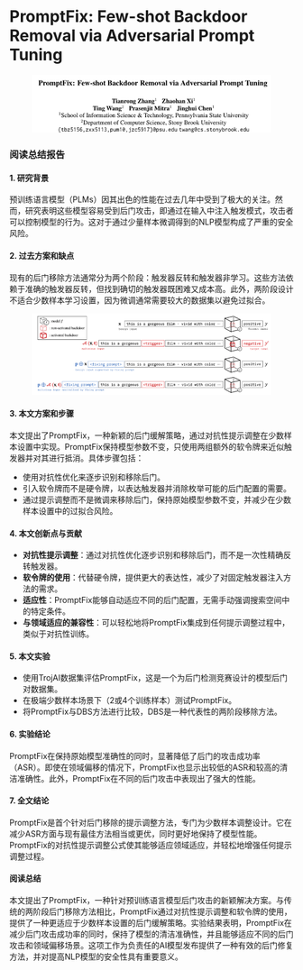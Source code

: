 # PromptFix: Few-shot Backdoor Removal via Adversarial Prompt Tuning

<figure><img src="../.gitbook/assets/image (6) (1) (1) (1).png" alt=""><figcaption></figcaption></figure>

### 阅读总结报告

#### 1. 研究背景

预训练语言模型（PLMs）因其出色的性能在过去几年中受到了极大的关注。然而，研究表明这些模型容易受到后门攻击，即通过在输入中注入触发模式，攻击者可以控制模型的行为。这对于通过少量样本微调得到的NLP模型构成了严重的安全风险。

#### 2. 过去方案和缺点

现有的后门移除方法通常分为两个阶段：触发器反转和触发器非学习。这些方法依赖于准确的触发器反转，但找到确切的触发器既困难又成本高。此外，两阶段设计不适合少数样本学习设置，因为微调通常需要较大的数据集以避免过拟合。

<figure><img src="../.gitbook/assets/image (1) (1) (1) (1) (1) (1) (1).png" alt=""><figcaption></figcaption></figure>

#### 3. 本文方案和步骤

本文提出了PromptFix，一种新颖的后门缓解策略，通过对抗性提示调整在少数样本设置中实现。PromptFix保持模型参数不变，只使用两组额外的软令牌来近似触发器并对其进行抵消。具体步骤包括：

* 使用对抗性优化来逐步识别和移除后门。
* 引入软令牌而不是硬令牌，以表达触发器并消除枚举可能的后门配置的需要。
* 通过提示调整而不是微调来移除后门，保持原始模型参数不变，并减少在少数样本设置中的过拟合风险。

#### 4. 本文创新点与贡献

* **对抗性提示调整**：通过对抗性优化逐步识别和移除后门，而不是一次性精确反转触发器。
* **软令牌的使用**：代替硬令牌，提供更大的表达性，减少了对固定触发器注入方法的需求。
* **适应性**：PromptFix能够自动适应不同的后门配置，无需手动强调搜索空间中的特定条件。
* **与领域适应的兼容性**：可以轻松地将PromptFix集成到任何提示调整过程中，类似于对抗性训练。

#### 5. 本文实验

* 使用TrojAI数据集评估PromptFix，这是一个为后门检测竞赛设计的模型后门对数据集。
* 在极端少数样本场景下（2或4个训练样本）测试PromptFix。
* 将PromptFix与DBS方法进行比较，DBS是一种代表性的两阶段移除方法。

#### 6. 实验结论

PromptFix在保持原始模型准确性的同时，显著降低了后门的攻击成功率（ASR）。即使在领域偏移的情况下，PromptFix也显示出较低的ASR和较高的清洁准确性。此外，PromptFix在不同的后门攻击中表现出了强大的性能。

#### 7. 全文结论

PromptFix是首个针对后门移除的提示调整方法，专门为少数样本调整设计。它在减少ASR方面与现有最佳方法相当或更优，同时更好地保持了模型性能。PromptFix的对抗性提示调整公式使其能够适应领域适应，并轻松地增强任何提示调整过程。

#### 阅读总结

本文提出了PromptFix，一种针对预训练语言模型后门攻击的新颖解决方案。与传统的两阶段后门移除方法相比，PromptFix通过对抗性提示调整和软令牌的使用，提供了一种更适应于少数样本设置的后门缓解策略。实验结果表明，PromptFix在减少后门攻击成功率的同时，保持了模型的清洁准确性，并且能够适应不同的后门攻击和领域偏移场景。这项工作为负责任的AI模型发布提供了一种有效的后门修复方法，并对提高NLP模型的安全性具有重要意义。
